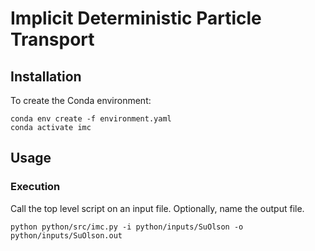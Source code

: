 # Implicit Deterministic Particle Transport

## Installation
To create the Conda environment:


    conda env create -f environment.yaml
    conda activate imc

    
## Usage

### Execution

Call the top level script on an input file. Optionally, name the output file.

    python python/src/imc.py -i python/inputs/SuOlson -o python/inputs/SuOlson.out
